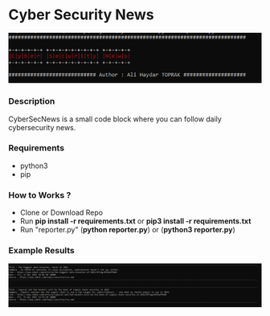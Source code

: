 # Cyber Security News

![CyberSecNews](ScreenShots/1.PNG)

### Description

CyberSecNews is a small code block where you can follow daily cybersecurity news.


### Requirements

- python3
- pip

### How to Works ?

- Clone or Download Repo
- Run __pip install -r requirements.txt__ or __pip3 install -r requirements.txt__
- Run "reporter.py" (__python reporter.py__) or (__python3 reporter.py__)


### Example Results

![CyberSecNews](ScreenShots/2.PNG)
